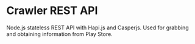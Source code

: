 # Crawler REST API
Node.js stateless REST API with Hapi.js and Casperjs.
Used for grabbing and obtaining information from Play Store.
